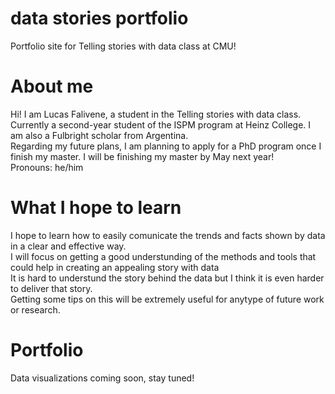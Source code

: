 # data stories portfolio
Portfolio site for Telling stories with data class at CMU!

# About me
Hi! I am Lucas Falivene, a student in the Telling stories with data class.</br>
Currently a second-year student of the ISPM program at Heinz College. I am also a Fulbright scholar from Argentina. </br>
Regarding my future plans, I am planning to apply for a PhD program once I finish my master. I will be finishing my master by May next year! </br>
Pronouns: he/him 

# What I hope to learn
I hope to learn how to easily comunicate the trends and facts shown by data in a clear and effective way.</br>
I will focus on getting a good understunding of the methods and tools that could help in creating an appealing story with data </br>
It is hard to understund the story behind the data but I think it is even harder to deliver that story.</br>
Getting some tips on this will be extremely useful for anytype of future work or research.


# Portfolio
Data visualizations coming soon, stay tuned!

